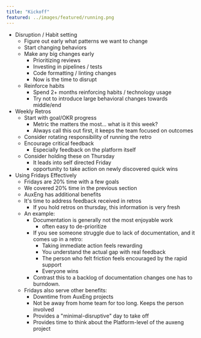 ```yaml
---
title: "Kickoff"
featured: ../images/featured/running.png
---
```


- Disruption / Habit setting
    - Figure out early what patterns we want to change
    - Start changing behaviors
    - Make any big changes early
        - Prioritizing reviews
        - Investing in pipelines / tests
        - Code formatting / linting changes
        - Now is the time to disrupt
    - Reinforce habits
        - Spend 2+ months reinforcing habits / technology usage
        - Try not to introduce large behavioral changes towards middle/end
- Weekly Retros
    - Start with goal/OKR progress
        - Metric the matters the most... what is it this week?
        - Always call this out first, it keeps the team focused on outcomes
    - Consider rotating responsibility of running the retro
    - Encourage critical feedback
        - Especially feedback on the platform itself
    - Consider holding these on Thursday
        - It leads into self directed Friday
        - opportunity to take action on newly discovered quick wins
- Using Fridays Effectively
    - Fridays are 20% time with a few goals
    - We covered 20% time in the previous section
    - AuxEng has additional benefits
    - It's time to address feedback received in retros
        - If you hold retros on thursday, this information is very fresh
    - An example:
        - Documentation is generally not the most enjoyable work
            - often easy to de-prioritize
        - If you see someone struggle due to lack of documentation, and it comes up in a retro:
            - Taking immediate action feels rewarding
            - You understand the actual gap with real feedback
            - The person who felt friction feels encouraged by the rapid support
            - Everyone wins
        - Contrast this to a backlog of documentation changes one has to burndown.
    - Fridays also serve other benefits:
        - Downtime from AuxEng projects
        - Not be away from home team for too long. Keeps the person involved
        - Provides a "minimal-disruptive" day to take off
        - Provides time to think about the Platform-level of the auxeng project